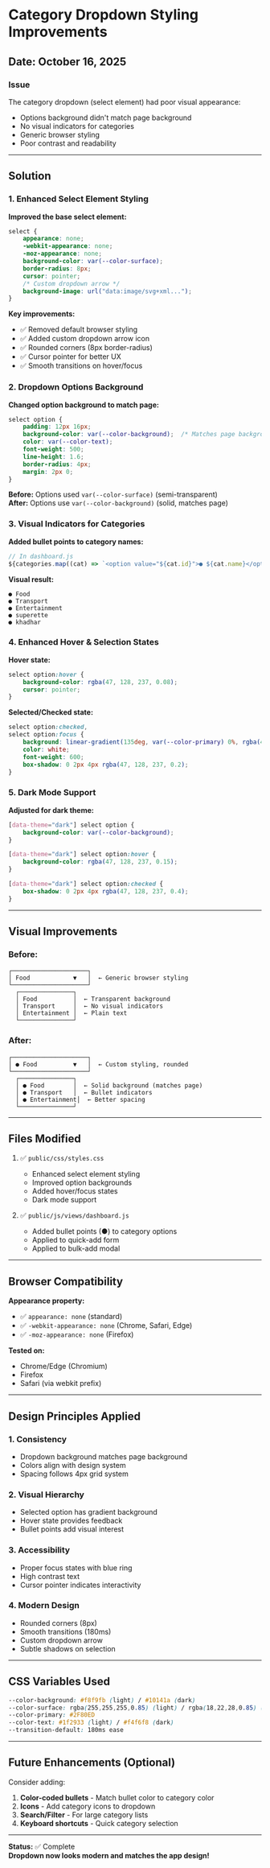 # Category Dropdown Styling Improvements

## Date: October 16, 2025

### Issue
The category dropdown (select element) had poor visual appearance:
- Options background didn't match page background
- No visual indicators for categories
- Generic browser styling
- Poor contrast and readability

---

## Solution

### 1. **Enhanced Select Element Styling**

**Improved the base select element:**
```css
select {
    appearance: none;
    -webkit-appearance: none;
    -moz-appearance: none;
    background-color: var(--color-surface);
    border-radius: 8px;
    cursor: pointer;
    /* Custom dropdown arrow */
    background-image: url("data:image/svg+xml...");
}
```

**Key improvements:**
- ✅ Removed default browser styling
- ✅ Added custom dropdown arrow icon
- ✅ Rounded corners (8px border-radius)
- ✅ Cursor pointer for better UX
- ✅ Smooth transitions on hover/focus

### 2. **Dropdown Options Background**

**Changed option background to match page:**
```css
select option {
    padding: 12px 16px;
    background-color: var(--color-background);  /* Matches page background */
    color: var(--color-text);
    font-weight: 500;
    line-height: 1.6;
    border-radius: 4px;
    margin: 2px 0;
}
```

**Before:** Options used `var(--color-surface)` (semi-transparent)  
**After:** Options use `var(--color-background)` (solid, matches page)

### 3. **Visual Indicators for Categories**

**Added bullet points to category names:**
```javascript
// In dashboard.js
${categories.map((cat) => `<option value="${cat.id}">● ${cat.name}</option>`).join('')}
```

**Visual result:**
```
● Food
● Transport
● Entertainment
● superette
● khadhar
```

### 4. **Enhanced Hover & Selection States**

**Hover state:**
```css
select option:hover {
    background-color: rgba(47, 128, 237, 0.08);
    cursor: pointer;
}
```

**Selected/Checked state:**
```css
select option:checked,
select option:focus {
    background: linear-gradient(135deg, var(--color-primary) 0%, rgba(47, 128, 237, 0.85) 100%);
    color: white;
    font-weight: 600;
    box-shadow: 0 2px 4px rgba(47, 128, 237, 0.2);
}
```

### 5. **Dark Mode Support**

**Adjusted for dark theme:**
```css
[data-theme="dark"] select option {
    background-color: var(--color-background);
}

[data-theme="dark"] select option:hover {
    background-color: rgba(47, 128, 237, 0.15);
}

[data-theme="dark"] select option:checked {
    box-shadow: 0 2px 4px rgba(47, 128, 237, 0.4);
}
```

---

## Visual Improvements

### Before:
```
┌─────────────────────┐
│ Food            ▼   │  ← Generic browser styling
└─────────────────────┘
  ┌───────────────┐
  │ Food          │  ← Transparent background
  │ Transport     │  ← No visual indicators
  │ Entertainment │  ← Plain text
  └───────────────┘
```

### After:
```
┌─────────────────────┐
│ ● Food          ▼   │  ← Custom styling, rounded
└─────────────────────┘
  ┌───────────────┐
  │ ● Food        │  ← Solid background (matches page)
  │ ● Transport   │  ← Bullet indicators
  │ ● Entertainment│  ← Better spacing
  └───────────────┘
```

---

## Files Modified

1. ✅ `public/css/styles.css`
   - Enhanced select element styling
   - Improved option backgrounds
   - Added hover/focus states
   - Dark mode support

2. ✅ `public/js/views/dashboard.js`
   - Added bullet points (●) to category options
   - Applied to quick-add form
   - Applied to bulk-add modal

---

## Browser Compatibility

**Appearance property:**
- ✅ `appearance: none` (standard)
- ✅ `-webkit-appearance: none` (Chrome, Safari, Edge)
- ✅ `-moz-appearance: none` (Firefox)

**Tested on:**
- Chrome/Edge (Chromium)
- Firefox
- Safari (via webkit prefix)

---

## Design Principles Applied

### 1. **Consistency**
- Dropdown background matches page background
- Colors align with design system
- Spacing follows 4px grid system

### 2. **Visual Hierarchy**
- Selected option has gradient background
- Hover state provides feedback
- Bullet points add visual interest

### 3. **Accessibility**
- Proper focus states with blue ring
- High contrast text
- Cursor pointer indicates interactivity

### 4. **Modern Design**
- Rounded corners (8px)
- Smooth transitions (180ms)
- Custom dropdown arrow
- Subtle shadows on selection

---

## CSS Variables Used

```css
--color-background: #f8f9fb (light) / #10141a (dark)
--color-surface: rgba(255,255,255,0.85) (light) / rgba(18,22,28,0.85) (dark)
--color-primary: #2F80ED
--color-text: #1f2933 (light) / #f4f6f8 (dark)
--transition-default: 180ms ease
```

---

## Future Enhancements (Optional)

Consider adding:
1. **Color-coded bullets** - Match bullet color to category color
2. **Icons** - Add category icons to dropdown
3. **Search/Filter** - For large category lists
4. **Keyboard shortcuts** - Quick category selection

---

**Status:** ✅ Complete  
**Dropdown now looks modern and matches the app design!**

